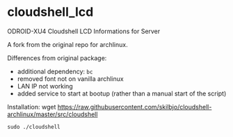 # cloudshell_lcd
ODROID-XU4 Cloudshell LCD Informations for Server

A fork from the original repo for archlinux.

Differences from original package:
  - additional dependency: `bc`
  - removed font not on vanilla archlinux
  - LAN IP not working
  - added service to start at bootup (rather than a manual start of the script)

Installation:
    wget https://raw.githubusercontent.com/skilbjo/cloudshell-archlinux/master/src/cloudshell

    sudo ./cloudshell
